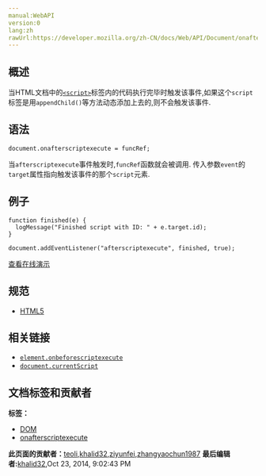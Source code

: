 ```yaml
---
manual:WebAPI
version:0
lang:zh
rawUrl:https://developer.mozilla.org/zh-CN/docs/Web/API/Document/onafterscriptexecute
---
```






## 概述<a name="概述"></a>


当HTML文档中的[`<script>`](%8665 "HTML <script> 元素用于嵌入或引用可执行脚本。")标签内的代码执行完毕时触发该事件,如果这个`script`标签是用`appendChild()`等方法动态添加上去的,则不会触发该事件.


## 语法<a name="语法"></a>

```
document.onafterscriptexecute = funcRef;

```


当`afterscriptexecute`事件触发时,`funcRef`函数就会被调用. 传入参数`event`的`target`属性指向触发该事件的那个`script`元素.


## 例子<a name="例子"></a>

```
function finished(e) {
  logMessage("Finished script with ID: " + e.target.id);
}

document.addEventListener("afterscriptexecute", finished, true);
```


[查看在线演示](%25824 "")


## 规范<a name="规范"></a>

* [HTML5](%25825 "http://www.whatwg.org/specs/web-apps/current-work/#the-script-element")

## 相关链接<a name="相关链接"></a>

* [`element.onbeforescriptexecute`](%25826 "此页面仍未被本地化, 期待您的翻译!")
* [`document.currentScript`](%9032 "返回其所包含的脚本中正在被执行的 <script> 元素.")



## 文档标签和贡献者
**标签：**
* [DOM](%456 "")
* [onafterscriptexecute](%25827 "")

**此页面的贡献者：**[teoli](%160 ""),[khalid32](%10688 ""),[ziyunfei](%61 ""),[zhangyaochun1987](%25828 "")
**最后编辑者:**[khalid32](%10688 ""),<time>Oct 23, 2014, 9:02:43 PM</time>


